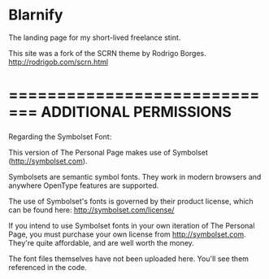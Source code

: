 Blarnify
========

The landing page for my short-lived freelance stint.

This site was a fork of the SCRN theme by Rodrigo Borges. http://rodrigob.com/scrn.html

=============================
ADDITIONAL PERMISSIONS
=============================

### 

Regarding the Symbolset Font:

This version of The Personal Page makes use of Symbolset (http://symbolset.com). 

Symbolsets are semantic symbol fonts. They work in modern browsers and anywhere OpenType features are supported.

The use of Symbolset's fonts is governed by their product license, which can be found here: http://symbolset.com/license/

If you intend to use Symbolset fonts in your own iteration of The Personal Page, you must purchase your own license from http://symbolset.com. They're quite affordable, and are well worth the money.

The font files themselves have not been uploaded here. You'll see them referenced in the code.